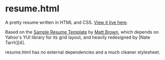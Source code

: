 resume.html
=========

A pretty resume written in HTML and CSS. [View it live here][1].

Based on the [Sample Resume Template][2] by [Matt Brown][3], 
which depends on Yahoo's YUI library for its grid layout, and
heavily redesigned by [Nate Tarrh][4].

resume.html has no external dependencies and a much cleaner 
stylesheet.

[1]: http://szecke01.github.com/resume/
[2]: http://sampleresumetemplate.net
[3]: http://thingsthatarebrown.com
